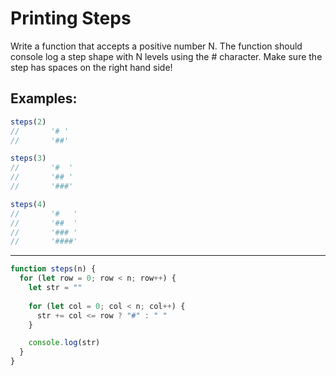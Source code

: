 # Printing Steps
Write a function that accepts a positive number N. The function should console log a step shape with N levels using the # character.  Make sure the step has spaces on the right hand side!

## Examples:

```js
steps(2)
//       '# '
//       '##'

steps(3)
//       '#  '
//       '## '
//       '###'

steps(4)
//       '#   '
//       '##  '
//       '### '
//       '####'
```

---

```js
function steps(n) {
  for (let row = 0; row < n; row++) {
    let str = ""
    
    for (let col = 0; col < n; col++) {
      str += col <= row ? "#" : " "
    }

    console.log(str)
  }
}
```